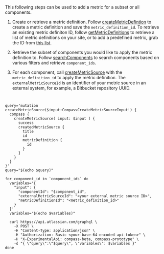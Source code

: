 This following steps can be used to add a metric for a subset or all components.

1. Create or retrieve a metric definition. Follow [createMetricDefintion](/snippets/graphql/create-metric-definitions/README.md) to create a metric definition and save the `metric_definition_id`. To retrieve an existing metric definiton ID, follow [getMetricDefinitions](/snippets/graphql/get-metric-definitions/README.md) to retrieve a list of metric definitions on your site, or to add a predefined metric, grab the ID from [this list](https://developer.atlassian.com/cloud/compass/components/available-predefined-metrics/). 

2. Retrieve the subset of components you would like to apply the metric definition to. Follow [searchComponents](/snippets/graphql/search-components/README.md) to search components based on various filters and retrieve `component_ids`. 

3. For each component, call [createMetricSource](/snippets/graphql/create-metric-source/README.md) with the `metric_definition_id` to apply the metric definition. The `externalMetricSourceId` is an identifier of your metric source in an external system, for example, a Bitbucket repository UUID. 

```


query='mutation createMetricSource($input:CompassCreateMetricSourceInput!) { 
  compass { 
    createMetricSource( input: $input ) { 
      success 
      createdMetricSource { 
        title 
        id 
        metricDefinition { 
          id 
        } 
      } 
    } 
  } 
}'
query="$(echo $query)"

for component_id in `component_ids` do
  variables='{ 
    "input": { 
      "componentId": "$component_id", 
      "externalMetricSourceId": "<your external metric source ID>",
      "metricDefinitionId": "<metric_definition_id>" 
    } 
  }'
  variables="$(echo $variables)"

  curl https://api.atlassian.com/graphql \
    -X POST \
    -H "Content-Type: application/json" \
    -H "Authorization: Basic <your-base-64-encoded-api-token>" \
    -H "X-ExperimentalApi: compass-beta, compass-prototype" \
    -d "{ \"query\":\"$query\", \"variables\": $variables }"
done
```